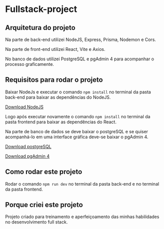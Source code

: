 # Fullstack-project

## Arquitetura do projeto

Na parte de back-end utilizei NodeJS, Express, Prisma, Nodemon e Cors.

Na parte de front-end utilizei React, Vite e Axios.

No banco de dados utilizei PostgreSQL e pgAdmin 4 para acompanhar o processo graficamente.

## Requisitos para rodar o projeto

Baixar NodeJs e executar o comando `npm install` no terminal da pasta back-end para baixar as dependências do NodeJS.

[Download NodeJS](https://nodejs.org/pt-br)

Logo após executar novamente o comando `npm install` no terminal da pasta frontend para baixar as dependências do React.

Na parte de banco de dados se deve baixar o postgreSQL e se quiser acompanhá-lo em uma interface gráfica deve-se baixar o pgAdmin 4.

[Download postgreSQL](https://www.postgresql.org/download/)

[Download pgAdmin 4](https://www.pgadmin.org/download/)

## Como rodar este projeto

Rodar o comando `npm run dev` no terminal da pasta back-end e no terminal da pasta frontend.

## Porque criei este projeto

Projeto criado para treinamento e aperfeiçoamento das minhas habilidades no desenvolvimento full stack.
